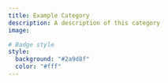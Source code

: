 ```yaml
---
title: Example Category
description: A description of this category
image:

# Badge style
style:
  background: "#2a9d8f"
  color: "#fff"
---
```

